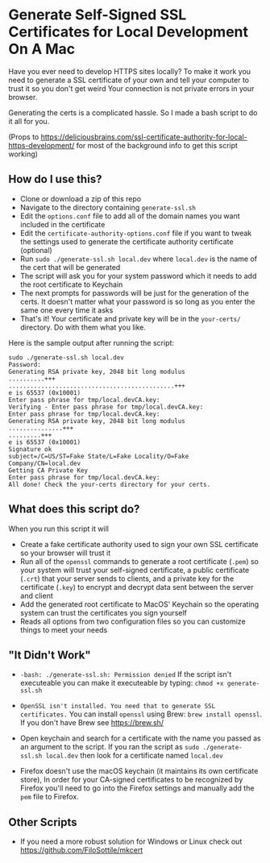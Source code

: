 # Generate Self-Signed SSL Certificates for Local Development On A Mac

Have you ever need to develop HTTPS sites locally? To make it work you need to generate a SSL certificate of your own and tell your computer to trust it so you don't get weird Your connection is not private errors in your browser. 

Generating the certs is a complicated hassle. So I made a bash script to do it all for you.

(Props to https://deliciousbrains.com/ssl-certificate-authority-for-local-https-development/ for most of the background info to get this script working)

## How do I use this?
 - Clone or download a zip of this repo
 - Navigate to the directory containing `generate-ssl.sh`
 - Edit the `options.conf` file to add all of the domain names you want included in the certificate
 - Edit the `certificate-authority-options.conf` file if you want to tweak the settings used to generate the certificate authority certificate (optional)
 - Run `sudo ./generate-ssl.sh local.dev` where `local.dev` is the name of the cert that will be generated
 - The script will ask you for your system password which it needs to add the root certificate to Keychain
 - The next prompts for passwords will be just for the generation of the certs. It doesn't matter what your password is so long as you enter the same one every time it asks
 - That's it! Your certificate and private key will be in the `your-certs/` directory. Do with them what you like.

Here is the sample output after running the script:

 ```
sudo ./generate-ssl.sh local.dev
Password:
Generating RSA private key, 2048 bit long modulus
..........+++
..............................................+++
e is 65537 (0x10001)
Enter pass phrase for tmp/local.devCA.key:
Verifying - Enter pass phrase for tmp/local.devCA.key:
Enter pass phrase for tmp/local.devCA.key:
Generating RSA private key, 2048 bit long modulus
...............+++
.........+++
e is 65537 (0x10001)
Signature ok
subject=/C=US/ST=Fake State/L=Fake Locality/O=Fake Company/CN=local.dev
Getting CA Private Key
Enter pass phrase for tmp/local.devCA.key:
All done! Check the your-certs directory for your certs.
 ```

## What does this script do?
When you run this script it will

 - Create a fake certificate authority used to sign your own SSL certificate so your browser will trust it
 - Run all of the `openssl` commands to generate a root certificate (`.pem`) so your system will trust your self-signed certificate, a public certificate (`.crt`) that your server sends to clients, and a private key for the certificate (`.key`) to encrypt and decrypt data sent between the server and client
 - Add the generated root certificate to MacOS' Keychain so the operating system can trust the certificates you sign yourself
 - Reads all options from two configuration files so you can customize things to meet your needs

## "It Didn't Work"

 - `-bash: ./generate-ssl.sh: Permission denied` If the script isn't executeable you can make it executeable by typing: `chmod +x generate-ssl.sh`

 - `OpenSSL isn't installed. You need that to generate SSL certificates.` You can install `openssl` using Brew: `brew install openssl`. If you don't have Brew see https://brew.sh/

 - Open keychain and search for a certificate with the name you passed as an argument to the script. If you ran the script as `sudo ./generate-ssl.sh local.dev` then look for a certificate named `local.dev`

 - Firefox doesn't use the macOS keychain (it maintains its own certificate store), In order for your CA-signed certificates to be recognized by Firefox you'll need to go into the Firefox settings and manually add the `pem` file to Firefox.
 
 ## Other Scripts
  - If you need a more robust solution for Windows or Linux check out https://github.com/FiloSottile/mkcert
